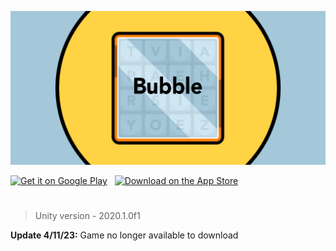 ![](https://github.com/dhruvnps/Bubble/blob/master/Assets/feature.png)

<a href='https://play.google.com/store/apps/details?id=com.DNPStudios.Boggle'><img alt='Get it on Google Play' src='https://upload.wikimedia.org/wikipedia/commons/7/78/Google_Play_Store_badge_EN.svg' height="60px"/></a>
<a>&nbsp;</a>
<a href="https://apps.apple.com/us/app/bubble-word-game/id1564999818"><img src="https://tools.applemediaservices.com/api/badges/download-on-the-app-store/black/en-us?size=250x83&amp;releaseDate=1620000000&h=0f6b8aa92000e9304c3218508a27a3fc" alt="Download on the App Store" height="60px"></a>

#
> Unity version - 2020.1.0f1

**Update 4/11/23:** Game no longer available to download
